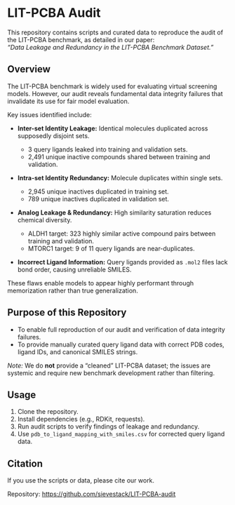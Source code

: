# LIT-PCBA Audit

This repository contains scripts and curated data to reproduce the audit of the LIT-PCBA benchmark, as detailed in our paper:  
*“Data Leakage and Redundancy in the LIT-PCBA Benchmark Dataset.”*

## Overview

The LIT-PCBA benchmark is widely used for evaluating virtual screening models. However, our audit reveals fundamental data integrity failures that invalidate its use for fair model evaluation.

Key issues identified include:

- **Inter-set Identity Leakage:** Identical molecules duplicated across supposedly disjoint sets.  
  - 3 query ligands leaked into training and validation sets.  
  - 2,491 unique inactive compounds shared between training and validation.

- **Intra-set Identity Redundancy:** Molecule duplicates within single sets.  
  - 2,945 unique inactives duplicated in training set.  
  - 789 unique inactives duplicated in validation set.

- **Analog Leakage & Redundancy:** High similarity saturation reduces chemical diversity.  
  - ALDH1 target: 323 highly similar active compound pairs between training and validation.  
  - MTORC1 target: 9 of 11 query ligands are near-duplicates.

- **Incorrect Ligand Information:** Query ligands provided as `.mol2` files lack bond order, causing unreliable SMILES.  

These flaws enable models to appear highly performant through memorization rather than true generalization.

## Purpose of this Repository

- To enable full reproduction of our audit and verification of data integrity failures.
- To provide manually curated query ligand data with correct PDB codes, ligand IDs, and canonical SMILES strings.
  
*Note:* We do **not** provide a “cleaned” LIT-PCBA dataset; the issues are systemic and require new benchmark development rather than filtering.

## Usage

1. Clone the repository.  
2. Install dependencies (e.g., RDKit, requests).  
3. Run audit scripts to verify findings of leakage and redundancy.  
4. Use `pdb_to_ligand_mapping_with_smiles.csv` for corrected query ligand data.

## Citation

If you use the scripts or data, please cite our work.  

Repository: https://github.com/sievestack/LIT-PCBA-audit